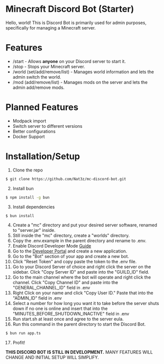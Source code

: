 # Minecraft Discord Bot (Starter)
Hello, world! This is Discord Bot is primarily used for admin purposes,
specifically for managing a Minecraft server.

# Features
- /start - Allows **anyone** on your Discord server to start it.
- /stop - Stops your Minecraft server.
- /world (set/add/remove/list) - Manages world information and lets the admin switch the world.
- /mod (add/remove/list) - Manages mods on the server and lets the admin add/remove mods.

# Planned Features
- Modpack import
- Switch server to different versions
- Better configurations
- Docker Support

# Installation/Setup
1. Clone the repo
```bash
$ git clone https://github.com/Nat3z/mc-discord-bot.git
```
2. Install bun
```bash
$ npm install -g bun
```
3. Install dependencies
```bash
$ bun install
```
4. Create a "mc" directory and put your desired server software, renamed to "server.jar" inside.
5. Still inside the "mc" directory, create a "worlds" directory.
6. Copy the .env.example in the parent directory and rename to .env.
7. Enable Discord Developer Mode [Guide](https://discord.com/developers/docs/game-sdk/store#)
8. Go to the [Developer Portal](https://discord.com/developers) and create a new application.
9. Go to the "Bot" section of your app and create a new bot.
10. Click "Reset Token" and copy paste the token to the .env file.
11. Go to your Discord Server of choice and right click the server on the sidebar. Click "Copy Server ID" and paste into the "GUILD_ID" field.
12. Go to the main channel where the bot will operate and right click the channel. Click "Copy Channel ID" and paste into the "GENERAL_CHANNEL_ID" field in .env
13. Right Click on your name and click "Copy User ID." Paste that into the "ADMIN_ID" field in .env
14. Select a number for how long you want it to take before the server shuts down if no one is online and insert that into the "MINUTES_BEFORE_SHUTDOWN_INACTIVE" field in .env
15. Run start.sh at least once and agree to the server eula.
16. Run this command in the parent directory to start the Discord Bot.
```bash
$ bun run app.ts
```
17. Profit!

**THIS DISCORD BOT IS STILL IN DEVELOPMENT.** MANY FEATURES WILL CHANGE AND INITIAL SETUP WILL SIMPLIFY.
